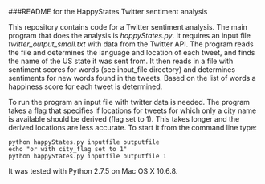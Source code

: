###README for the HappyStates Twitter sentiment analysis

This repository contains code for a Twitter sentiment analysis. The main program
that does the analysis is *happyStates.py*. It requires an input file
*twitter_output_small.txt* with data from the Twitter API. The program reads the
file and determines the language and location of each tweet, and finds the name
of the US state it was sent from. It then reads in a file with sentiment scores
for words (see input_file directory) and determines sentiments for new words
found in the tweets. Based on the list of words a happiness score for each tweet
is determined.

To run the program an input file with twitter data is needed. The program takes
a flag that specifies if locations for tweets for which only a city name is
available should be derived (flag set to 1). This takes longer and the derived
locations are less accurate. To start it from the command line type:

```
python happyStates.py inputfile outputfile
echo "or with city_flag set to 1"
python happyStates.py inputfile outputfile 1
```

It was tested with Python 2.7.5 on Mac OS X 10.6.8.
